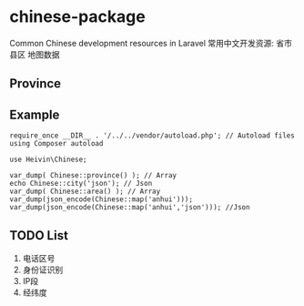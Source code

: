 # chinese-package
Common Chinese development resources in Laravel
常用中文开发资源:
省市县区
地图数据

## Province

## Example

    require_once __DIR__ . '/../../vendor/autoload.php'; // Autoload files using Composer autoload

    use Heivin\Chinese;

    var_dump( Chinese::province() ); // Array
    echo Chinese::city('json'); // Json
    var_dump( Chinese::area() ); // Array
    var_dump(json_encode(Chinese::map('anhui')));
    var_dump(json_encode(Chinese::map('anhui','json'))); //Json

## TODO List

1. 电话区号
2. 身份证识别
3. IP段
4. 经纬度

